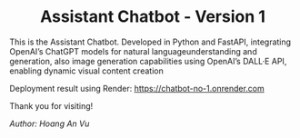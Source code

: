 <p align="center">
 <h1 align="center">Assistant Chatbot - Version 1</h1>
</p>

This is the Assistant Chatbot. 
Developed in Python and FastAPI, integrating OpenAI’s ChatGPT models for natural languageunderstanding and generation, also image generation capabilities using OpenAI’s DALL·E API, enabling dynamic visual content creation

<p>Deployment result using Render: <a href="https://chatbot-no-1.onrender.com">https://chatbot-no-1.onrender.com</a></p>

Thank you for visiting!

*Author: Hoang An Vu*
